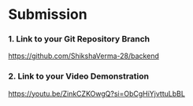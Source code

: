 
# Submission


### 1. Link to your Git Repository Branch

https://github.com/ShikshaVerma-28/backend

### 2. Link to your Video Demonstration

https://youtu.be/ZinkCZKOwgQ?si=ObCgHiYjvttuLbBL